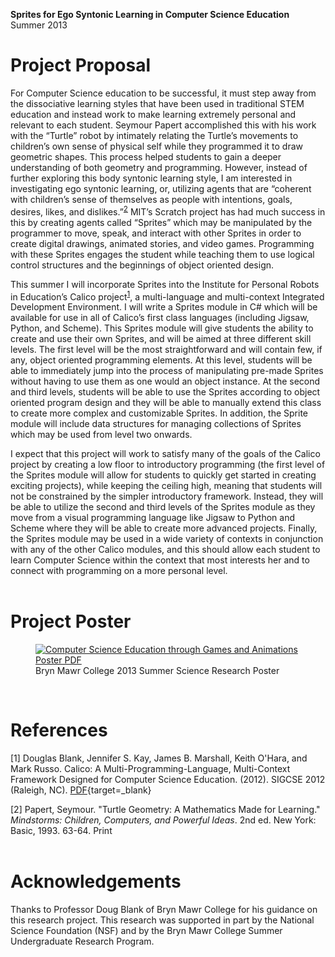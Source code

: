 **Sprites for Ego Syntonic Learning in Computer Science Education**  
Summer 2013  

# Project Proposal

For Computer Science education to be successful, it must step away from the dissociative learning styles that have been used in traditional STEM education and instead work to make learning extremely personal and relevant to each student. Seymour Papert accomplished this with his work with the “Turtle” robot by intimately relating the Turtle’s movements to children’s own sense of physical self while they programmed it to draw geometric shapes. This process helped students to gain a deeper understanding of both geometry and programming. However, instead of further exploring this body syntonic learning style, I am interested in investigating ego syntonic learning, or, utilizing agents that are “coherent with children’s sense of themselves as people with intentions, goals, desires, likes, and dislikes.”<sup>[2](./#references)</sup> MIT’s Scratch project has had much success in this by creating agents called “Sprites” which may be manipulated by the programmer to move, speak, and interact with other Sprites in order to create digital drawings, animated stories, and video games. Programming with these Sprites engages the student while teaching them to use logical control structures and the beginnings of object oriented design.  

This summer I will incorporate Sprites into the Institute for Personal Robots in Education’s Calico project<sup>[1](./#references)</sup>, a multi-language and multi-context Integrated Development Environment. I will write a Sprites module in C# which will be available for use in all of Calico’s first class languages (including Jigsaw, Python, and Scheme). This Sprites module will give students the ability to create and use their own Sprites, and will be aimed at three different skill levels. The first level will be the most straightforward and will contain few, if any, object oriented programming elements. At this level, students will be able to immediately jump into the process of manipulating pre-made Sprites without having to use them as one would an object instance. At the second and third levels, students will be able to use the Sprites according to object oriented program design and they will be able to manually extend this class to create more complex and customizable Sprites. In addition, the Sprite module will include data structures for managing collections of Sprites which may be used from level two onwards.  

I expect that this project will work to satisfy many of the goals of the Calico project by creating a low floor to introductory programming (the first level of the Sprites module will allow for students to quickly get started in creating exciting projects), while keeping the ceiling high, meaning that students will not be constrained by the simpler introductory framework. Instead, they will be able to utilize the second and third levels of the Sprites module as they move from a visual programming language like Jigsaw to Python and Scheme where they will be able to create more advanced projects. Finally, the Sprites module may be used in a wide variety of contexts in conjunction with any of the other Calico modules, and this should allow each student to learn Computer Science within the context that most interests her and to connect with programming on a more personal level.  
<br>

# Project Poster

<section>
  <figure>
    <a target="_blank" href="/img/research/SpritesForEgoSyntonicLearning_Natan.pdf" title="Computer Science Education through Games and Animations Poster">
    <img
      src="/img/research/SpritesForEgoSyntonicLearning_Natan.jpg"
      alt="Computer Science Education through Games and Animations Poster PDF"
      title="Computer Science Education through Games and Animations Poster"
    />
    </a>
    <figcaption>Bryn Mawr College 2013 Summer Science Research Poster</figcaption>
  </figure>
</section>
<br>


# References

[1] Douglas Blank, Jennifer S. Kay, James B. Marshall, Keith O'Hara, and Mark Russo. Calico: A Multi-Programming-Language, Multi-Context Framework Designed for Computer Science Education. (2012). SIGCSE 2012 (Raleigh, NC). [PDF](http://science.slc.edu/~jmarshall/papers/sigcse2012.pdf){target=_blank}  

[2] Papert, Seymour. "Turtle Geometry: A Mathematics Made for Learning." *Mindstorms: Children, Computers, and Powerful Ideas*. 2nd ed. New York: Basic, 1993. 63-64. Print  
<br>

# Acknowledgements 
Thanks to Professor Doug Blank of Bryn Mawr College for his guidance on this research project.  This research was supported in part by the National Science Foundation (NSF) and by the Bryn Mawr College Summer Undergraduate Research Program.  
<br>